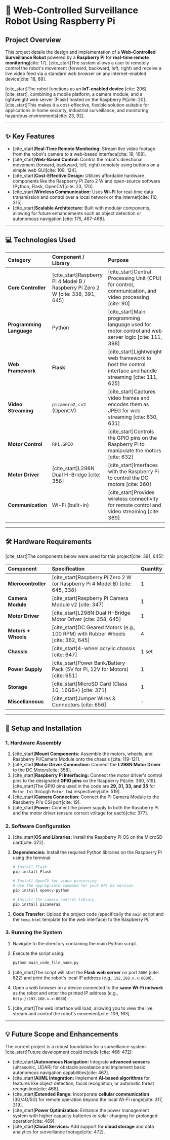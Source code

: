 # 🤖 Web-Controlled Surveillance Robot Using Raspberry Pi

## Project Overview

This project details the design and implementation of a **Web-Controlled Surveillance Robot** powered by a **Raspberry Pi** for **real-time remote monitoring**[cite: 17]. [cite_start]The system allows a user to remotely control the robot's movement (forward, backward, left, right) and receive a live video feed via a standard web browser on any internet-enabled device[cite: 18, 89].

[cite_start]The robot functions as an **IoT-enabled device** [cite: 206][cite_start], combining a mobile platform, a camera module, and a lightweight web server (Flask) hosted on the Raspberry Pi[cite: 20]. [cite_start]This makes it a cost-effective, flexible solution suitable for applications in home security, industrial surveillance, and monitoring hazardous environments[cite: 23, 92].

---

## ✨ Key Features

* [cite_start]**Real-Time Remote Monitoring:** Stream live video footage from the robot's camera to a web-based interface[cite: 18, 168].
* [cite_start]**Web-Based Control:** Control the robot's directional movement (forward, backward, left, right) remotely using buttons on a simple web GUI[cite: 109, 124].
* [cite_start]**Cost-Effective Design:** Utilizes affordable hardware components like the Raspberry Pi Zero 2 W and open-source software (Python, Flask, OpenCV)[cite: 23, 170].
* [cite_start]**Wireless Communication:** Uses **Wi-Fi** for real-time data transmission and control over a local network or the internet[cite: 110, 315].
* [cite_start]**Scalable Architecture:** Built with modular components, allowing for future enhancements such as object detection or autonomous navigation [cite: 175, 467-468].

---

## 💻 Technologies Used

| Category | Component / Library | Purpose |
| :--- | :--- | :--- |
| **Core Controller** | [cite_start]Raspberry Pi 4 Model B / Raspberry Pi Zero 2 W [cite: 338, 391, 645] | [cite_start]Central Processing Unit (CPU) for control, communication, and video processing [cite: 90] |
| **Programming Language** | Python | [cite_start]Main programming language used for motor control and web server logic [cite: 111, 398] |
| **Web Framework** | **Flask** | [cite_start]Lightweight web framework to host the control interface and handle streaming [cite: 111, 625] |
| **Video Streaming** | `picamera2`, `cv2` (OpenCV) | [cite_start]Captures video frames and encodes them as JPEG for web streaming [cite: 630, 631] |
| **Motor Control** | `RPi.GPIO` | [cite_start]Controls the GPIO pins on the Raspberry Pi to manipulate the motors [cite: 632] |
| **Motor Driver** | [cite_start]L298N Dual H-Bridge [cite: 358] | [cite_start]Interfaces with the Raspberry Pi to control the DC motors [cite: 360] |
| **Communication** | Wi-Fi (built-in) | [cite_start]Provides wireless connectivity for remote control and video streaming [cite: 369] |

---

## 🛠️ Hardware Requirements

[cite_start]The components below were used for this project[cite: 391, 645]:

| Component | Specification | Quantity |
| :--- | :--- | :--- |
| **Microcontroller** | [cite_start]Raspberry Pi Zero 2 W (or Raspberry Pi 4 Model B) [cite: 645, 338] | 1 |
| **Camera Module** | [cite_start]Raspberry Pi Camera Module v2 [cite: 347] | 1 |
| **Motor Driver** | [cite_start]L298N Dual H-Bridge Motor Driver [cite: 358, 645] | 1 |
| **Motors + Wheels** | [cite_start]DC Geared Motors (e.g., 100 RPM) with Rubber Wheels [cite: 362, 645] | 4 |
| **Chassis** | [cite_start]4-wheel acrylic chassis [cite: 647] | 1 set |
| **Power Supply** | [cite_start]Power Bank/Battery Pack (5V for Pi, 12V for Motors) [cite: 651] | 1 |
| **Storage** | [cite_start]MicroSD Card (Class 10, 16GB+) [cite: 371] | 1 |
| **Miscellaneous** | [cite_start]Jumper Wires & Connectors [cite: 656] | - |

---

## 🚀 Setup and Installation

### 1. Hardware Assembly

1.  [cite_start]**Mount Components:** Assemble the motors, wheels, and Raspberry Pi/Camera Module onto the chassis [cite: 119-121].
2.  [cite_start]**Motor Driver Connection:** Connect the **L298N Motor Driver** to the DC Motors[cite: 358].
3.  [cite_start]**Raspberry Pi Interfacing:** Connect the motor driver's control pins to the designated **GPIO pins** on the Raspberry Pi[cite: 360, 519]. [cite_start]The GPIO pins used in the code are **29, 31, 33, and 35** for `Motor_In1` through `Motor_In4` respectively[cite: 519].
4.  [cite_start]**Camera Connection:** Connect the Pi Camera Module to the Raspberry Pi's CSI port[cite: 19].
5.  [cite_start]**Power:** Connect the power supply to both the Raspberry Pi and the motor driver (ensure correct voltage for each)[cite: 377].

### 2. Software Configuration

1.  [cite_start]**OS and Libraries:** Install the Raspberry Pi OS on the MicroSD card[cite: 372].
2.  **Dependencies:** Install the required Python libraries on the Raspberry Pi using the terminal:

    ```bash
    # Install Flask
    pip install Flask

    # Install OpenCV for video processing
    # Use the appropriate command for your RPi OS version
    pip install opencv-python

    # Install the camera control library
    pip install picamera2
    ```

3.  **Code Transfer:** Upload the project code (specifically the `main` script and the `temp.html` template for the web interface) to the Raspberry Pi.

### 3. Running the System

1.  Navigate to the directory containing the main Python script.
2.  Execute the script using:

    ```bash
    python main_code_file_name.py
    ```

3.  [cite_start]The script will start the **Flask web server** on port `8080` [cite: 622] and print the robot's local IP address (e.g., `192.168.x.x:8080`).
4.  Open a web browser on a device connected to the **same Wi-Fi network** as the robot and enter the printed IP address (e.g., `http://192.168.x.x:8080`).
5.  [cite_start]The web interface will load, allowing you to view the live stream and control the robot's movement[cite: 109, 163].

---

## 💡 Future Scope and Enhancements

The current project is a robust foundation for a surveillance system. [cite_start]Future development could include [cite: 466-472]:

* [cite_start]**Autonomous Navigation:** Integrate **advanced sensors** (ultrasonic, LIDAR) for obstacle avoidance and implement basic autonomous navigation capabilities[cite: 467].
* [cite_start]**AI/ML Integration:** Implement **AI-based algorithms** for features like object detection, facial recognition, or automatic threat recognition[cite: 468].
* [cite_start]**Extended Range:** Incorporate **cellular communication** (3G/4G/5G) for remote operation beyond the local Wi-Fi range[cite: 317, 319].
* [cite_start]**Power Optimization:** Enhance the power management system with higher capacity batteries or solar charging for prolonged operation[cite: 469].
* [cite_start]**Cloud Services:** Add support for **cloud storage** and data analytics for surveillance footage[cite: 472].
